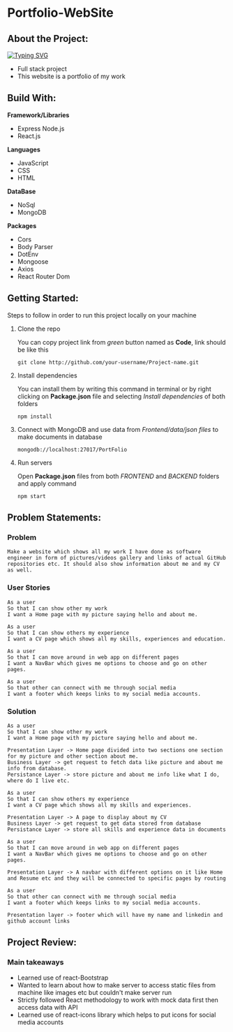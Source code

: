 Portfolio-WebSite
===========

About the Project:
-------
[![Typing SVG](https://readme-typing-svg.herokuapp.com?font=Fira+Code&duration=500&pause=500&background=000000F9&multiline=true&width=435&height=200&lines=Portfolio%7B;Home;Resume;Work;About+;%7D)](https://git.io/typing-svg)
- Full stack project
- This website is a portfolio of my work

Build With:
-------
**Framework/Libraries**
- Express Node.js
- React.js

**Languages**
- JavaScript
- CSS
- HTML

**DataBase**
- NoSql
- MongoDB

**Packages**
- Cors
- Body Parser
- DotEnv
- Mongoose
- Axios
- React Router Dom

Getting Started:
-------
Steps to follow in order to run this project locally on your machine

1. Clone the repo

    You can copy project link from *green* button named as **Code**, link should be like this
    ```
    git clone http://github.com/your-username/Project-name.git
    ```
2. Install dependencies

    You can install them by writing this command in terminal or by right clicking on **Package.json** file and selecting *Install dependencies* of both folders
    ```
    npm install
    ```
3. Connect with MongoDB and use data from *Frontend/data/json files* to make documents in database
    ```
    mongodb://localhost:27017/PortFolio
    ```
4. Run servers

    Open **Package.json** files from both *FRONTEND* and *BACKEND* folders and apply command
    ```
    npm start
    ```

Problem Statements:
-----------------
### Problem
```
Make a website which shows all my work I have done as software engineer in form of pictures/videos gallery and links of actual GitHub repositories etc. It should also show information about me and my CV as well.
```

### User Stories

```
As a user
So that I can show other my work
I want a Home page with my picture saying hello and about me.

As a user
So that I can show others my experience
I want a CV page which shows all my skills, experiences and education.

As a user
So that I can move around in web app on different pages
I want a NavBar which gives me options to choose and go on other pages.

As a user 
So that other can connect with me through social media
I want a footer which keeps links to my social media accounts.
```

### Solution
```
As a user
So that I can show other my work
I want a Home page with my picture saying hello and about me.

Presentation Layer -> Home page divided into two sections one section for my picture and other section about me.
Business Layer -> get request to fetch data like picture and about me info from database.
Persistance Layer -> store picture and about me info like what I do, where do I live etc.
```
```
As a user
So that I can show others my experience
I want a CV page which shows all my skills and experiences.

Presentation Layer -> A page to display about my CV
Business Layer -> get request to get data stored from database
Persistance Layer -> store all skills and experience data in documents
```
```
As a user
So that I can move around in web app on different pages
I want a NavBar which gives me options to choose and go on other pages.

Presentation Layer -> A navbar with different options on it like Home and Resume etc and they will be connected to specific pages by routing
```
```
As a user 
So that other can connect with me through social media
I want a footer which keeps links to my social media accounts.

Presentation layer -> footer which will have my name and linkedin and github account links
```


Project Review:
--------------

### Main takeaways

- Learned use of react-Bootstrap
- Wanted to learn about how to make server to access static files from machine like images etc but couldn't make server run
- Strictly followed React methodology to work with mock data first then access data with API
- Learned use of react-icons library which helps to put icons for social media accounts